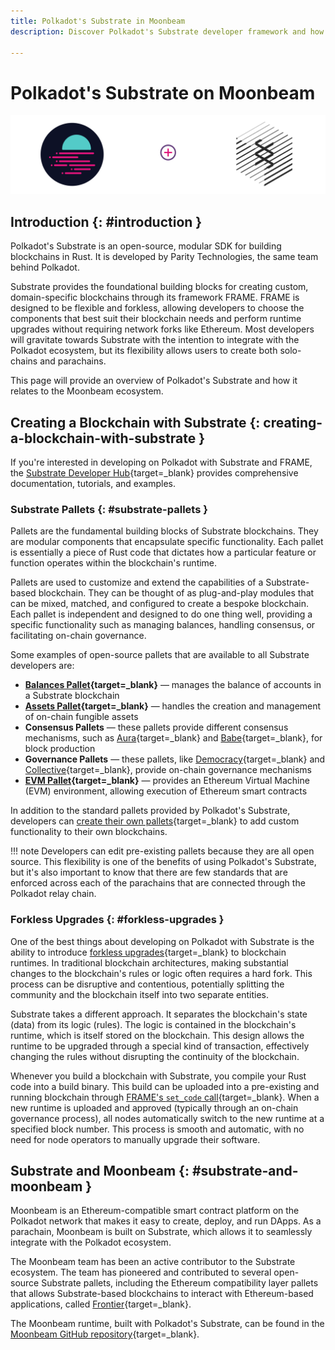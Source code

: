 ```yaml
---
title: Polkadot's Substrate in Moonbeam
description: Discover Polkadot's Substrate developer framework and how it shapes blockchain development in both Moonbeam's networks and other parachains.

---
```


# Polkadot's Substrate on Moonbeam

![Substrate banner](/images/builders/build/substrate-api/substrate/substrate-banner.png)

## Introduction {: #introduction }
 
Polkadot's Substrate is an open-source, modular SDK for building blockchains in Rust. It is developed by Parity Technologies, the same team behind Polkadot.  

Substrate provides the foundational building blocks for creating custom, domain-specific blockchains through its framework FRAME. FRAME is designed to be flexible and forkless, allowing developers to choose the components that best suit their blockchain needs and perform runtime upgrades without requiring network forks like Ethereum. Most developers will gravitate towards Substrate with the intention to integrate with the Polkadot ecosystem, but its flexibility allows users to create both solo-chains and parachains.  

This page will provide an overview of Polkadot's Substrate and how it relates to the Moonbeam ecosystem.  

## Creating a Blockchain with Substrate {: creating-a-blockchain-with-substrate }

If you're interested in developing on Polkadot with Substrate and FRAME, the [Substrate Developer Hub](https://docs.substrate.io/learn/what-can-you-build/){target=_blank} provides comprehensive documentation, tutorials, and examples.  

### Substrate Pallets {: #substrate-pallets }

Pallets are the fundamental building blocks of Substrate blockchains. They are modular components that encapsulate specific functionality. Each pallet is essentially a piece of Rust code that dictates how a particular feature or function operates within the blockchain's runtime.  

Pallets are used to customize and extend the capabilities of a Substrate-based blockchain. They can be thought of as plug-and-play modules that can be mixed, matched, and configured to create a bespoke blockchain. Each pallet is independent and designed to do one thing well, providing a specific functionality such as managing balances, handling consensus, or facilitating on-chain governance.

Some examples of open-source pallets that are available to all Substrate developers are:  

- **[Balances Pallet](https://crates.io/crates/pallet-balances){target=_blank}** — manages the balance of accounts in a Substrate blockchain
- **[Assets Pallet](https://crates.io/crates/pallet-assets){target=_blank}** — handles the creation and management of on-chain fungible assets
- **Consensus Pallets** — these pallets provide different consensus mechanisms, such as [Aura](https://crates.io/crates/pallet-aura){target=_blank} and [Babe](https://crates.io/crates/pallet-babe){target=_blank}, for block production
- **Governance Pallets** — these pallets, like [Democracy](https://crates.io/crates/pallet-democracy){target=_blank} and [Collective](https://crates.io/crates/pallet-collective){target=_blank}, provide on-chain governance mechanisms
- **[EVM Pallet](https://crates.io/crates/pallet-evm){target=_blank}** — provides an Ethereum Virtual Machine (EVM) environment, allowing execution of Ethereum smart contracts

In addition to the standard pallets provided by Polkadot's Substrate, developers can [create their own pallets](https://docs.substrate.io/tutorials/collectibles-workshop/03-create-pallet/){target=_blank} to add custom functionality to their own blockchains.  

!!! note
    Developers can edit pre-existing pallets because they are all open source. This flexibility is one of the benefits of using Polkadot's Substrate, but it's also important to know that there are few standards that are enforced across each of the parachains that are connected through the Polkadot relay chain.  

### Forkless Upgrades {: #forkless-upgrades }

One of the best things about developing on Polkadot with Substrate is the ability to introduce [forkless upgrades](https://docs.substrate.io/maintain/runtime-upgrades/){target=_blank} to blockchain runtimes. In traditional blockchain architectures, making substantial changes to the blockchain's rules or logic often requires a hard fork. This process can be disruptive and contentious, potentially splitting the community and the blockchain itself into two separate entities.  

Substrate takes a different approach. It separates the blockchain's state (data) from its logic (rules). The logic is contained in the blockchain's runtime, which is itself stored on the blockchain. This design allows the runtime to be upgraded through a special kind of transaction, effectively changing the rules without disrupting the continuity of the blockchain.  

Whenever you build a blockchain with Substrate, you compile your Rust code into a build binary. This build can be uploaded into a pre-existing and running blockchain through [FRAME's `set_code` call](https://paritytech.github.io/substrate/master/frame_system/pallet/enum.Call.html#variant.set_code){target=_blank}. When a new runtime is uploaded and approved (typically through an on-chain governance process), all nodes automatically switch to the new runtime at a specified block number. This process is smooth and automatic, with no need for node operators to manually upgrade their software.  

## Substrate and Moonbeam {: #substrate-and-moonbeam }

Moonbeam is an Ethereum-compatible smart contract platform on the Polkadot network that makes it easy to create, deploy, and run DApps. As a parachain, Moonbeam is built on Substrate, which allows it to seamlessly integrate with the Polkadot ecosystem.  

The Moonbeam team has been an active contributor to the Substrate ecosystem. The team has pioneered and contributed to several open-source Substrate pallets, including the Ethereum compatibility layer pallets that allows Substrate-based blockchains to interact with Ethereum-based applications, called [Frontier](https://paritytech.github.io/frontier/){target=_blank}.  

The Moonbeam runtime, built with Polkadot's Substrate, can be found in the [Moonbeam GitHub repository](https://github.com/PureStake/moonbeam){target=_blank}.  